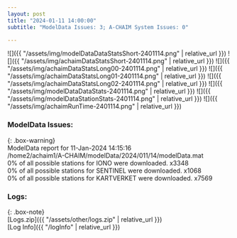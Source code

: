 ```yaml
---
layout: post
title: "2024-01-11 14:00:00"
subtitle: "ModelData Issues: 3; A-CHAIM System Issues: 0"

---
```


![]({{ "/assets/img/modelDataDataStatsShort-2401114.png" | relative_url }})
![]({{ "/assets/img/achaimDataStatsShort-2401114.png" | relative_url }})
![]({{ "/assets/img/achaimDataStatsLong00-2401114.png" | relative_url }})
![]({{ "/assets/img/achaimDataStatsLong01-2401114.png" | relative_url }})
![]({{ "/assets/img/achaimDataStatsLong02-2401114.png" | relative_url }})
![]({{ "/assets/img/modelDataDataStats-2401114.png" | relative_url }})
![]({{ "/assets/img/modelDataStationStats-2401114.png" | relative_url }})
![]({{ "/assets/img/achaimRunTime-2401114.png" | relative_url }})


### ModelData Issues:  
  
{: .box-warning}  
 ModelData report for 11-Jan-2024 14:15:16   
 /home2/achaim1/A-CHAIM/modelData/2024/011/14/modelData.mat   
 0% of all possible stations for IONO were downloaded. x3348   
 0% of all possible stations for SENTINEL were downloaded. x1068   
 0% of all possible stations for KARTVERKET were downloaded. x7569   
  


### Logs:  
  
{: .box-note}  
[Logs.zip]({{ "/assets/other/logs.zip" | relative_url }})  
[Log Info]({{ "/logInfo" | relative_url }})  

